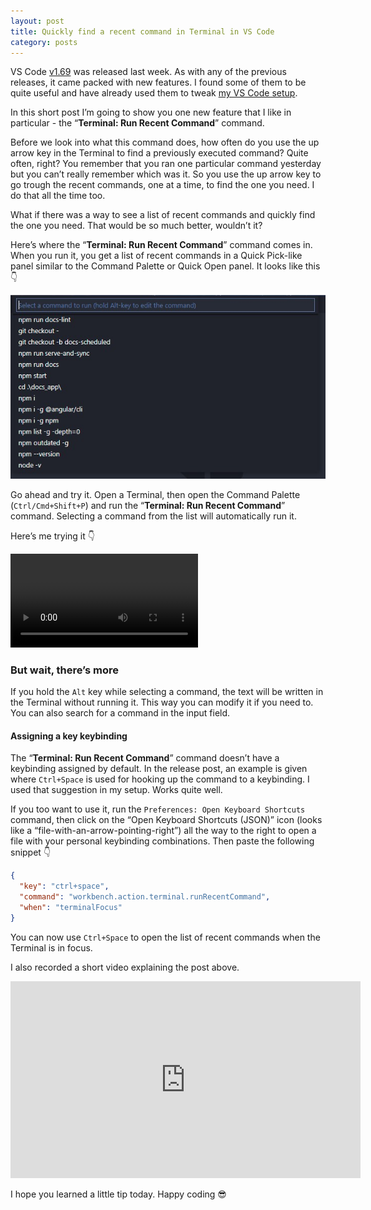 ```yaml
---
layout: post
title: Quickly find a recent command in Terminal in VS Code
category: posts
---
```


VS Code [v1.69](https://code.visualstudio.com/updates/v1_69) was released last week. As with any of the previous releases, it came packed with new features. I found some of them to be quite useful and have already used them to tweak [my VS Code setup](https://dzhavat.github.io/2021/09/08/my-vs-code-setup.html).

In this short post I’m going to show you one new feature that I like in particular - the “**Terminal: Run Recent Command**” command.

Before we look into what this command does, how often do you use the up arrow key in the Terminal to find a previously executed command? Quite often, right? You remember that you ran one particular command yesterday but you can’t really remember which was it. So you use the up arrow key to go trough the recent commands, one at a time, to find the one you need. I do that all the time too.

What if there was a way to see a list of recent commands and quickly find the one you need. That would be so much better, wouldn’t it?

Here’s where the “**Terminal: Run Recent Command**” command comes in. When you run it, you get a list of recent commands in a Quick Pick-like panel similar to the Command Palette or Quick Open panel. It looks like this 👇

![Run Recent Command panel in VS Code](/assets/img/2022/07/15/run-recent-commands-panel-vs-code.jpg)

Go ahead and try it. Open a Terminal, then open the Command Palette (`Ctrl/Cmd+Shift+P`) and run the “**Terminal: Run Recent Command**” command. Selecting a command from the list will automatically run it.

Here’s me trying it 👇

<video controls>
  <source src="/assets/img/2022/07/15/demo-running-terminal-run-recent-command.mp4" type="video/mp4">
</video>

### But wait, there’s more

If you hold the `Alt` key while selecting a command, the text will be written in the Terminal without running it. This way you can modify it if you need to. You can also search for a command in the input field.

#### Assigning a key keybinding

The “**Terminal: Run Recent Command**” command doesn’t have a keybinding assigned by default. In the release post, an example is given where `Ctrl+Space` is used for hooking up the command to a keybinding. I used that suggestion in my setup. Works quite well.

If you too want to use it, run the `Preferences: Open Keyboard Shortcuts` command, then click on the “Open Keyboard Shortcuts (JSON)” icon (looks like a “file-with-an-arrow-pointing-right”) all the way to the right to open a file with your personal keybinding combinations. Then paste the following snippet 👇

```json
{
  "key": "ctrl+space",
  "command": "workbench.action.terminal.runRecentCommand",
  "when": "terminalFocus"
}
```

You can now use `Ctrl+Space` to open the list of recent commands when the Terminal is in focus.

I also recorded a short video explaining the post above.

<iframe width="560" height="315" src="https://www.youtube.com/embed/l216XssGpqQ" title="YouTube video player" frameborder="0" allow="accelerometer; autoplay; clipboard-write; encrypted-media; gyroscope; picture-in-picture" allowfullscreen></iframe>

I hope you learned a little tip today. Happy coding 😎
